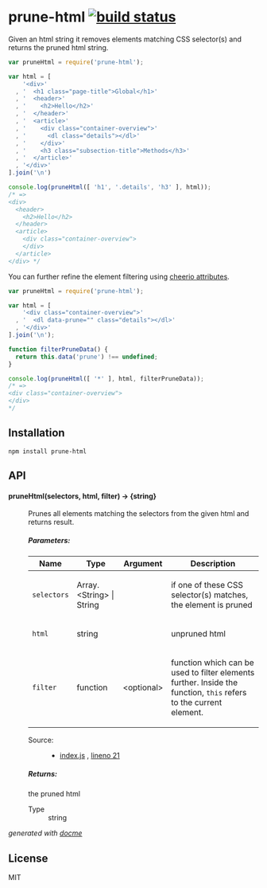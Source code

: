 # prune-html [![build status](https://secure.travis-ci.org/thlorenz/prune-html.png)](http://travis-ci.org/thlorenz/prune-html)

Given an html string it removes elements matching CSS selector(s) and returns the pruned html string.

```js
var pruneHtml = require('prune-html');

var html = [
    '<div>'
  , '  <h1 class="page-title">Global</h1>'
  , '  <header>'
  , '    <h2>Hello</h2>'
  , '  </header>'
  , '  <article>'
  , '    <div class="container-overview">'
  , '      <dl class="details"></dl>'
  , '    </div>'
  , '    <h3 class="subsection-title">Methods</h3>'
  , '  </article>'
  , '</div>'
].join('\n')

console.log(pruneHtml([ 'h1', '.details', 'h3' ], html));
/* =>
<div>
  <header>
    <h2>Hello</h2>
  </header>
  <article>
    <div class="container-overview">
    </div>
  </article>
</div> */
```

You can further refine the element filtering using [cheerio attributes][].

```js
var pruneHtml = require('prune-html');

var html = [
    '<div class="container-overview">'
  , '  <dl data-prune="" class="details"></dl>'
  , '</div>'
].join('\n');

function filterPruneData() {
  return this.data('prune') !== undefined;
}

console.log(pruneHtml([ '*' ], html, filterPruneData));
/* =>
<div class="container-overview">
</div>
*/
```

## Installation

    npm install prune-html

## API

<!-- START docme generated API please keep comment here to allow auto update -->
<!-- DON'T EDIT THIS SECTION, INSTEAD RE-RUN docme TO UPDATE -->

<div>
<div class="jsdoc-githubify">
<section>
<article>
<div class="container-overview">
<dl class="details">
</dl>
</div>
<dl>
<dt>
<h4 class="name" id="pruneHtml"><span class="type-signature"></span>pruneHtml<span class="signature">(selectors, html, <span class="optional">filter</span>)</span><span class="type-signature"> &rarr; {string}</span></h4>
</dt>
<dd>
<div class="description">
<p>Prunes all elements matching the selectors from the given html and returns result.</p>
</div>
<h5>Parameters:</h5>
<table class="params">
<thead>
<tr>
<th>Name</th>
<th>Type</th>
<th>Argument</th>
<th class="last">Description</th>
</tr>
</thead>
<tbody>
<tr>
<td class="name"><code>selectors</code></td>
<td class="type">
<span class="param-type">Array.&lt;String></span>
|
<span class="param-type">String</span>
</td>
<td class="attributes">
</td>
<td class="description last"><p>if one of these CSS selector(s) matches, the element is pruned</p></td>
</tr>
<tr>
<td class="name"><code>html</code></td>
<td class="type">
<span class="param-type">string</span>
</td>
<td class="attributes">
</td>
<td class="description last"><p>unpruned html</p></td>
</tr>
<tr>
<td class="name"><code>filter</code></td>
<td class="type">
<span class="param-type">function</span>
</td>
<td class="attributes">
&lt;optional><br>
</td>
<td class="description last"><p>function which can be used to filter elements further. Inside the function, <code>this</code> refers to the current element.</p></td>
</tr>
</tbody>
</table>
<dl class="details">
<dt class="tag-source">Source:</dt>
<dd class="tag-source"><ul class="dummy">
<li>
<a href="https://github.com/thlorenz/prune-html/blob/master/index.js">index.js</a>
<span>, </span>
<a href="https://github.com/thlorenz/prune-html/blob/master/index.js#L21">lineno 21</a>
</li>
</ul></dd>
</dl>
<h5>Returns:</h5>
<div class="param-desc">
<p>the pruned html</p>
</div>
<dl>
<dt>
Type
</dt>
<dd>
<span class="param-type">string</span>
</dd>
</dl>
</dd>
</dl>
</article>
</section>
</div>

*generated with [docme](https://github.com/thlorenz/docme)*
</div>
<!-- END docme generated API please keep comment here to allow auto update -->

## License

MIT

[cheerio attributes]: https://github.com/MatthewMueller/cheerio#attributes
